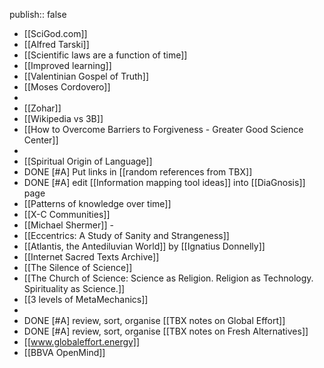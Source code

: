 publish:: false

- [[SciGod.com]]
- [[Alfred Tarski]]
- [[Scientific laws are a function of time]]
- [[Improved learning]]
- [[Valentinian Gospel of Truth]]
- [[Moses Cordovero]]
-
- [[Zohar]]
- [[Wikipedia vs 3B]]
- [[How to Overcome Barriers to Forgiveness - Greater Good Science Center]]
-
- [[Spiritual Origin of Language]]
- DONE [#A] Put links in [[random references from TBX]]
- DONE [#A] edit [[Information mapping tool ideas]] into [[DiaGnosis]] page
- [[Patterns of knowledge over time]]
- [[X-C Communities]]
- [[Michael Shermer]] -
- [[Eccentrics: A Study of Sanity and Strangeness]]
- [[Atlantis, the Antediluvian World]] by [[Ignatius Donnelly]]
- [[Internet Sacred Texts Archive]]
- [[The Silence of Science]]
- [[The Church of Science: Science as Religion. Religion as Technology. Spirituality as Science.]]
- [[3 levels of MetaMechanics]]
-
- DONE [#A] review, sort, organise [[TBX notes on Global Effort]]
- DONE [#A] review, sort, organise [[TBX notes on Fresh Alternatives]]
- [[www.globaleffort.energy]]
- [[BBVA OpenMind]]